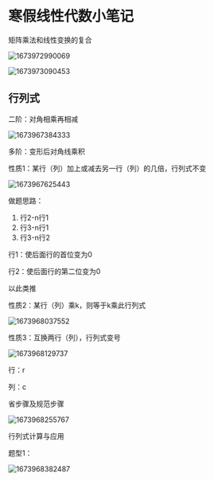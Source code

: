 # 寒假线性代数小笔记

矩阵乘法和线性变换的复合

![1673972990069](C:\Users\Wang-Sir\AppData\Roaming\Typora\typora-user-images\1673972990069.png)

![1673973090453](C:\Users\Wang-Sir\AppData\Roaming\Typora\typora-user-images\1673973090453.png)

## 行列式

二阶：对角相乘再相减

![1673967384333](C:\Users\Wang-Sir\AppData\Roaming\Typora\typora-user-images\1673967384333.png)

多阶：变形后对角线乘积

性质1：某行（列）加上或减去另一行（列）的几倍，行列式不变

![1673967625443](C:\Users\Wang-Sir\AppData\Roaming\Typora\typora-user-images\1673967625443.png)

做题思路：

1. 行2-n行1
2. 行3-n行1
3. 行3-n行2

行1：使后面行的首位变为0

行2：使后面行的第二位变为0

以此类推

性质2：某行（列）乘k，则等于k乘此行列式

![1673968037552](C:\Users\Wang-Sir\AppData\Roaming\Typora\typora-user-images\1673968037552.png)

性质3：互换两行（列），行列式变号

![1673968129737](C:\Users\Wang-Sir\AppData\Roaming\Typora\typora-user-images\1673968129737.png)

行：r

列：c

省步骤及规范步骤

![1673968255767](C:\Users\Wang-Sir\AppData\Roaming\Typora\typora-user-images\1673968255767.png)

行列式计算与应用

题型1：

![1673968382487](C:\Users\Wang-Sir\AppData\Roaming\Typora\typora-user-images\1673968382487.png)